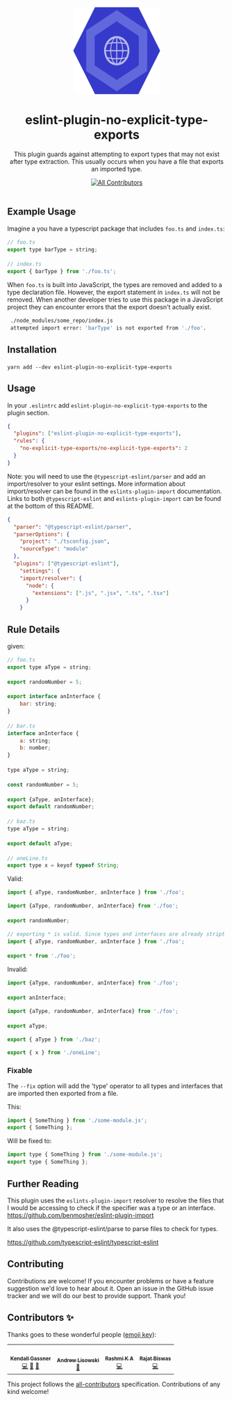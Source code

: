 <div align="center">
  <img width="200" height="200"
    src="./Esl.svg">
  <h1>eslint-plugin-no-explicit-type-exports</h1>
  <p>
This plugin guards against attempting to export types that may not exist after type extraction. This usually occurs when you have a file that exports an imported type.</p>
</div>

<div align="center"><a href="#contributors"><img src="https://img.shields.io/badge/all_contributors-0-orange.svg?style=flat-square" alt="All Contributors" /></a></div>

<br />

## Example Usage

Imagine a you have a typescript package that includes `foo.ts` and `index.ts`:

```js
// foo.ts
export type barType = string;

// index.ts
export { barType } from './foo.ts';
```

When `foo.ts` is built into JavaScript, the types are removed and added to a type declaration file. However, the export statement in `index.ts` will not be removed. When another developer tries to use this package in a JavaScript project they can encounter errors that the export doesn't actually exist.

```bash
 ./node_modules/some_repo/index.js
 attempted import error: 'barType' is not exported from './foo'.
```

## Installation

`yarn add --dev eslint-plugin-no-explicit-type-exports`

## Usage

In your `.eslintrc` add `eslint-plugin-no-explicit-type-exports` to the plugin section.

```json
{
  "plugins": ["eslint-plugin-no-explicit-type-exports"],
  "rules": {
    "no-explicit-type-exports/no-explicit-type-exports": 2
  }
}
```

Note: you will need to use the `@typescript-eslint/parser` and add an import/resolver to your eslint settings.
More information about import/resolver can be found in the `eslints-plugin-import` documentation.
Links to both `@typescript-eslint` and `eslints-plugin-import` can be found at the bottom of this README.

```json
{
  "parser": "@typescript-eslint/parser",
  "parserOptions": {
    "project": "./tsconfig.json",
    "sourceType": "module"
  },
  "plugins": ["@typescript-eslint"],
    "settings": {
    "import/resolver": {
      "node": {
        "extensions": [".js", ".jsx", ".ts", ".tsx"]
      }
    }
```

## Rule Details

given:

```js
// foo.ts
export type aType = string;

export randomNumber = 5;

export interface anInterface {
    bar: string;
}

// bar.ts
interface anInterface {
    a: string;
    b: number;
}

type aType = string;

const randomNumber = 5;

export {aType, anInterface};
export default randomNumber;

// baz.ts
type aType = string;

export default aType;

// oneLine.ts
export type x = keyof typeof String;
```

Valid:

```js
import { aType, randomNumber, anInterface } from './foo';
```

```js
import {aType, randomNumber, anInterface} from './foo';

export randomNumber;
```

```js
// exporting * is valid. Since types and interfaces are already stript out
import { aType, randomNumber, anInterface } from './foo';

export * from './foo';
```

Invalid:

```js
import {aType, randomNumber, anInterface} from './foo';

export anInterface;
```

```js
import {aType, randomNumber, anInterface} from './foo';

export aType;
```

```js
export { aType } from './baz';
```

```js
export { x } from './oneLine';
```

### Fixable

The `--fix` option will add the 'type' operator to all types and interfaces that are imported then exported from a file.

This:

```js
import { SomeThing } from './some-module.js';
export { SomeThing };
```

Will be fixed to:

```js
import type { SomeThing } from './some-module.js';
export type { SomeThing };
```

## Further Reading

This plugin uses the `eslints-plugin-import` resolver to resolve the files that I would be accessing to check if the specifier was a type or an interface.
https://github.com/benmosher/eslint-plugin-import

It also uses the @typescript-eslint/parse to parse files to check for types.

https://github.com/typescript-eslint/typescript-eslint

## Contributing

Contributions are welcome! If you encounter problems or have a feature suggestion we'd love to hear about it. Open an issue in the GitHub issue tracker and we will do our best to provide support. Thank you!

## Contributors ✨

Thanks goes to these wonderful people ([emoji key](https://allcontributors.org/docs/en/emoji-key)):

<!-- ALL-CONTRIBUTORS-LIST:START - Do not remove or modify this section -->
<!-- prettier-ignore-start -->
<!-- markdownlint-disable -->
<table>
  <tr>
    <td align="center"><a href="https://github.com/kendallgassner"><img src="https://avatars3.githubusercontent.com/u/15275462?v=4?s=100" width="100px;" alt=""/><br /><sub><b>Kendall Gassner</b></sub></a><br /><a href="https://github.com/intuit/eslint-plugin-no-explicit-type-exports/commits?author=kendallgassner" title="Code">💻</a> <a href="https://github.com/intuit/eslint-plugin-no-explicit-type-exports/commits?author=kendallgassner" title="Documentation">📖</a> <a href="#ideas-kendallgassner" title="Ideas, Planning, & Feedback">🤔</a></td>
    <td align="center"><a href="https://github.com/hipstersmoothie"><img src="https://avatars3.githubusercontent.com/u/1192452?v=4?s=100" width="100px;" alt=""/><br /><sub><b>Andrew Lisowski</b></sub></a><br /><a href="https://github.com/intuit/eslint-plugin-no-explicit-type-exports/commits?author=hipstersmoothie" title="Documentation">📖</a></td>
    <td align="center"><a href="https://github.com/Rashmi-K-A"><img src="https://avatars2.githubusercontent.com/u/39820442?v=4?s=100" width="100px;" alt=""/><br /><sub><b>Rashmi K A</b></sub></a><br /><a href="https://github.com/intuit/eslint-plugin-no-explicit-type-exports/commits?author=Rashmi-K-A" title="Code">💻</a></td>
    <td align="center"><a href="https://github.com/rajatdiptabiswas"><img src="https://avatars.githubusercontent.com/rajatdiptabiswas?s=100" width="100px;" alt=""/><br /><sub><b>Rajat Biswas</b></sub></a><br /><a href="https://github.com/intuit/eslint-plugin-no-explicit-type-exports/commits?author=rajatdiptabiswas" title="Code">💻</a></td>
  </tr>
</table>

<!-- markdownlint-restore -->
<!-- prettier-ignore-end -->

<!-- ALL-CONTRIBUTORS-LIST:END -->

This project follows the [all-contributors](https://github.com/all-contributors/all-contributors) specification. Contributions of any kind welcome!